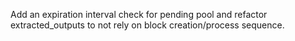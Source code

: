 Add an expiration interval check for pending pool and refactor extracted_outputs to not rely on block creation/process sequence.